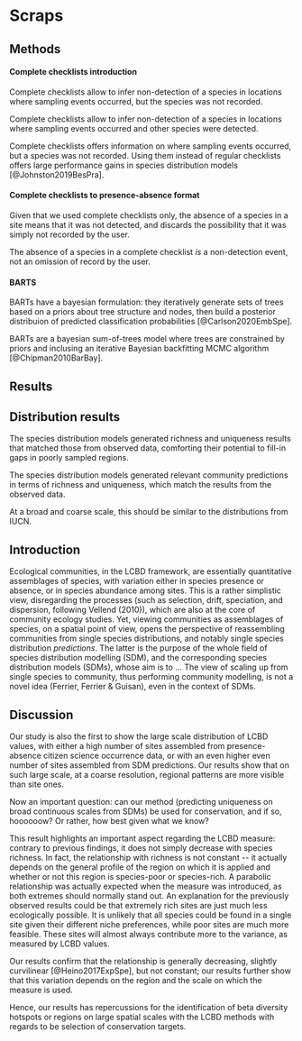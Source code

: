 # Scraps

## Methods

#### Complete checklists introduction

Complete checklists allow to infer non-detection of a species in locations
where sampling events occurred, but the species was not recorded.

Complete checklists allow to infer non-detection of a species in locations
where sampling events occurred and other species were detected.

Complete checklists offers information on where sampling events occurred, but
a species was not recorded. Using them instead of regular checklists offers
large performance gains in species distribution models [@Johnston2019BesPra].

#### Complete checklists to presence-absence format

Given that we used complete checklists only, the absence of a species in a
site means that it was not detected, and discards the possibility that it was
simply not recorded by the user. 

The absence of a species in a complete checklist _is_ a non-detection event,
not an omission of record by the user.

#### BARTS

BARTs have a bayesian formulation: they iteratively generate sets of trees based
on a priors about tree structure and nodes, then build a posterior distribuion
of predicted classification probabilities [@Carlson2020EmbSpe]. 

BARTs are a bayesian sum-of-trees model where trees are constrained by priors
and inclusing an iterative Bayesian backfitting MCMC algorithm
[@Chipman2010BarBay]. 

## Results

## Distribution results

The species distribution models generated richness and uniqueness results that
matched those from observed data, comforting their potential to fill-in gaps in
poorly sampled regions. 

The species distribution models generated relevant community predictions in
terms of richness and uniqueness, which match the results from the
observed data.

At a broad and coarse scale, this should be similar to the distributions from
IUCN.

## Introduction

Ecological communities, in the LCBD framework, are essentially quantitative
assemblages of species, with variation either in species presence or absence, or
in species abundance among sites. This is a rather simplistic view, disregarding
the processes (such as selection, drift, speciation, and dispersion, following
Vellend (2010)), which are also at the core of community ecology studies. Yet,
viewing communities as assemblages of species, on a spatial point of view, opens
the perspective of reassembling communities from single species distributions,
and notably single species distribution _predictions_. The latter is the purpose
of the whole field of species distribution modelling (SDM), and the
corresponding species distribution models (SDMs), whose aim is to ... The view
of scaling up from single species to community, thus performing community
modelling, is not a novel idea (Ferrier, Ferrier & Guisan), even in the context
of SDMs. 

## Discussion

Our study is also the first to show the large scale distribution of LCBD values,
with either a high number of sites assembled from presence-absence citizen
science occurrence data, or with an even higher even number of sites assembled
from SDM predictions. Our results show that on such large scale, at a coarse
resolution, regional patterns are more visible than site ones.

Now an important question: can our method (predicting uniqueness on broad
continuous scales from SDMs) be used for conservation, and if so, hoooooow? Or
rather, how best given what we know?

This result highlights an important aspect regarding the LCBD measure: contrary
to previous findings, it does not simply decrease with species richness. In
fact, the relationship with richness is not constant -- it actually depends on
the general profile of the region on which it is applied and whether or not
this region is species-poor or species-rich. A parabolic relationship was
actually expected when the measure was introduced, as both extremes should
normally stand out. An explanation for the previously observed results could be
that extremely rich sites are just much less ecologically possible. It is
unlikely that all species could be found in a single site given their different
niche preferences, while poor sites are much more feasible. These sites will
almost always contribute more to the variance, as measured by LCBD values. 

Our results confirm that the relationship is generally decreasing, slightly
curvilinear [@Heino2017ExpSpe], but not constant; our results further show that
this variation depends on the region and the scale on which the measure is used.

Hence, our results has repercussions for the identification of beta diversity
hotspots or regions on large spatial scales with the LCBD methods with regards
to be selection of conservation targets.